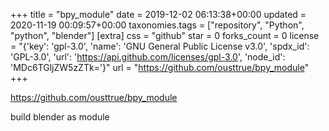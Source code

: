 +++
title = "bpy_module"
date = 2019-12-02 06:13:38+00:00
updated = 2020-11-19 00:09:57+00:00
taxonomies.tags = ["repository", "Python", "python", "blender"]
[extra]
css = "github"
star = 0
forks_count = 0
license = "{'key': 'gpl-3.0', 'name': 'GNU General Public License v3.0', 'spdx_id': 'GPL-3.0', 'url': 'https://api.github.com/licenses/gpl-3.0', 'node_id': 'MDc6TGljZW5zZTk='}"
url = "https://github.com/ousttrue/bpy_module"
+++

<https://github.com/ousttrue/bpy_module>

build blender as module
